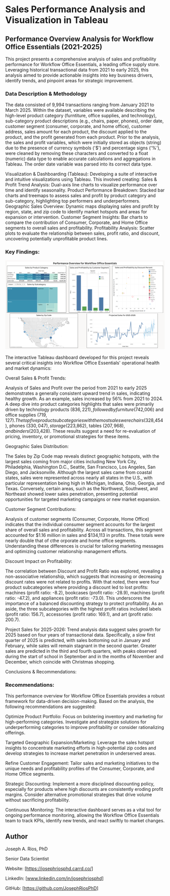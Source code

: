 # Sales Performance Analysis and Visualization in Tableau

## Performance Overview Analysis for Workflow Office Essentials (2021-2025)
This project presents a comprehensive analysis of sales and profitability performance for Workflow Office Essentials, a leading office supply store. Leveraging historical transactional data from 2021 to early 2025, this analysis aimed to provide actionable insights into key business drivers, identify trends, and pinpoint areas for strategic improvement.

### Data Description & Methodology
The data consisted of 9,994 transactions ranging from January 2021 to March 2025. Within the dataset, variables were available describing the high-level product category (furntiture, office supplies, and technology), sub-category product descriptions (e.g., chairs, paper, phones), order date, customer segment (consumer, corporate, and home office), customer address, sales amount for each product, the discount applied to the product, and the profit generated from each product. Prior to the analysis, the sales and profit variables, which were initially stored as objects (string) due to the presence of currency symbols ('$') and percentage signs ('%'), were cleaned by removing these characters and converted to a float (numeric) data type to enable accurate calculations and aggregations in Tableau. The order date variable was parsed into its correct data type. 

Visualization & Dashboarding (Tableau): Developing a suite of interactive and intuitive visualizations using Tableau. This involved creating:
Sales & Profit Trend Analysis: Dual-axis line charts to visualize performance over time and identify seasonality.
Product Performance Breakdown: Stacked bar charts and treemaps to assess sales and profit by product category and sub-category, highlighting top performers and underperformers.
Geographic Sales Overview: Dynamic maps displaying sales and profit by region, state, and zip code to identify market hotspots and areas for expansion or intervention.
Customer Segment Insights: Bar charts to compare the contribution of Consumer, Corporate, and Home Office segments to overall sales and profitability.
Profitability Analysis: Scatter plots to evaluate the relationship between sales, profit ratio, and discount, uncovering potentially unprofitable product lines.

### Key Findings:

![](Dashboard.png)

The interactive Tableau dashboard developed for this project reveals several critical insights into Workflow Office Essentials' operational health and market dynamics:

Overall Sales & Profit Trends:

Analysis of Sales and Profit over the period from 2021 to early 2025 demonstrates a generally consistent upward trend in sales, indicating healthy growth. As an example, sales increased by 56% from 2021 to 2024. A deep dive into product categories highlights that sales were primarily driven by technology products ($836,221), followed by furniture ($742,006) and office supplies ($719,127). The top five product subcategories with the most sales were chairs ($328,454), phones ($330,047), storage ($223,862), tables ($207,968), and binders ($203,428). These results suggest a need for re-evaluation of pricing, inventory, or promotional strategies for these items.

Geographic Sales Distribution:

The Sales by Zip Code map reveals distinct geographic hotspots, with the largest sales coming from major cities including New York City, Philadelphia, Washington D.C., Seattle, San Francisco, Los Angeles, San Diego, and Jacksonville. Although the largest sales came from coastal states, sales were represented across nearly all states in the U.S., with particular representation being high in Michigan, Indiana, Ohio, Georgia, and Texas. Conversely, certain areas, such as the Northwest, Southwest, and Northeast showed lower sales penetration, presenting potential opportunities for targeted marketing campaigns or new market expansion.

Customer Segment Contributions:

Analysis of customer segments (Consumer, Corporate, Home Office) indicates that the individual consumer segment accounts for the largest share of overall sales and profitability. Across all transactions, this segment accounted for $1.16 million in sales and $134,113 in profits. These totals were nearly double that of cthe orporate and home office segments. Understanding these differences is crucial for tailoring marketing messages and optimizing customer relationship management efforts.


Discount Impact on Profitability:

The correlation between Discount and Profit Ratio was explored, revealing a non-associative relationship, which suggests that increasing or decreasing discount rates were not related to profits. With that noted, there were four product subcategories where providing a discount led to lost profits: machines (profit ratio: -8.2), bookcases (profit ratio: -28.9), machines (profit ratio: -47.2), and appliances (profit ratio: -73.0). This underscores the importance of a balanced discounting strategy to protect profitability. As an aside, the three subcategories with the highest profit ratios included labels (profit ratio: 156.7), accessories (profit ratio: 169.1), and art (profit ratio: 200.7).

Project Sales for 2025-2026:
Trend analysis data suggest sales growth for 2025 based on four years of transactional data. Specifically, a slow first quarter of 2025 is predicted, with sales bottoming out in January and February, while sales will remain stagnant in the second quarter. Greater sales are predicted in the third and fourth quarters, with peaks observed during the start of school in September and in the months of November and December, which coincide with Christmas shopping. 


Conclusions & Recommendations:

### Recommendations:

This performance overview for Workflow Office Essentials provides a robust framework for data-driven decision-making. Based on the analysis, the following recommendations are suggested:

Optimize Product Portfolio: Focus on bolstering inventory and marketing for high-performing categories. Investigate and strategize solutions for underperforming categories to improve profitability or consider rationalizing offerings.

Targeted Geographic Expansion/Marketing: Leverage the sales hotspot insights to concentrate marketing efforts in high-potential zip codes and develop strategies to increase market penetration in underserved areas.

Refine Customer Engagement: Tailor sales and marketing initiatives to the unique needs and profitability profiles of the Consumer, Corporate, and Home Office segments.

Strategic Discounting: Implement a more disciplined discounting policy, especially for products where high discounts are consistently eroding profit margins. Consider alternative promotional strategies that drive volume without sacrificing profitability.

Continuous Monitoring: The interactive dashboard serves as a vital tool for ongoing performance monitoring, allowing the Workflow Office Essentials team to track KPIs, identify new trends, and react swiftly to market changes.


## Author
Joseph A. Rios, PhD

Senior Data Scientist

Website: [https://josephriosphd.carrd.co/]

LinkedIn: [www.linkedin.com/in/josephriosphd]

GitHub: [https://github.com/JosephRiosPhD]
